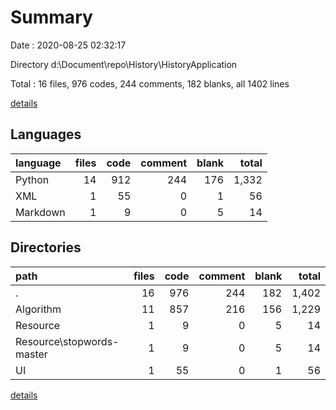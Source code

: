 # Summary

Date : 2020-08-25 02:32:17

Directory d:\Document\repo\History\HistoryApplication

Total : 16 files,  976 codes, 244 comments, 182 blanks, all 1402 lines

[details](details.md)

## Languages
| language | files | code | comment | blank | total |
| :--- | ---: | ---: | ---: | ---: | ---: |
| Python | 14 | 912 | 244 | 176 | 1,332 |
| XML | 1 | 55 | 0 | 1 | 56 |
| Markdown | 1 | 9 | 0 | 5 | 14 |

## Directories
| path | files | code | comment | blank | total |
| :--- | ---: | ---: | ---: | ---: | ---: |
| . | 16 | 976 | 244 | 182 | 1,402 |
| Algorithm | 11 | 857 | 216 | 156 | 1,229 |
| Resource | 1 | 9 | 0 | 5 | 14 |
| Resource\stopwords-master | 1 | 9 | 0 | 5 | 14 |
| UI | 1 | 55 | 0 | 1 | 56 |

[details](details.md)